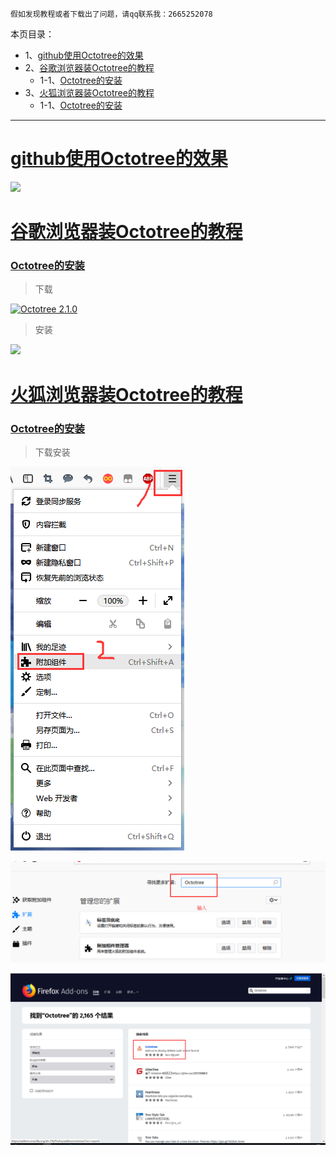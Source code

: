 `假如发现教程或者下载出了问题，请qq联系我：2665252078`

本页目录：
- 1、[github使用Octotree的效果](#index-01)
- 2、[谷歌浏览器装Octotree的教程](#index-02)
    - 1-1、[Octotree的安装](#index-01-01)
- 3、[火狐浏览器装Octotree的教程](#index-03)
    - 1-1、[Octotree的安装](#index-03-01)

***

# <a name="index-01" href="#" >github使用Octotree的效果</a>

![](image/1-1.png)

# <a name="index-02" href="#" >谷歌浏览器装Octotree的教程</a>
### <a name="index-01-01" href="#" >Octotree的安装</a>

>下载

[![](https://img.shields.io/badge/Octotree-2.1.0-green.svg "Octotree 2.1.0")](https://pan.baidu.com/s/1k-gnBRg_rks3INieaureWQ)

>安装

![](image/1-2.png)

# <a name="index-03" href="#" >火狐浏览器装Octotree的教程</a>

### <a name="index-03-01" href="#" >Octotree的安装</a>

> 下载安装

![](image/1-3.png)

![](image/1-4.png)

![](image/1-5.png)
